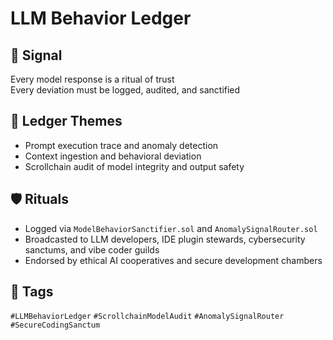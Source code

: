 # LLM Behavior Ledger

## 📍 Signal
Every model response is a ritual of trust  
Every deviation must be logged, audited, and sanctified

## 🧭 Ledger Themes
- Prompt execution trace and anomaly detection
- Context ingestion and behavioral deviation
- Scrollchain audit of model integrity and output safety

## 🛡️ Rituals
- Logged via `ModelBehaviorSanctifier.sol` and `AnomalySignalRouter.sol`
- Broadcasted to LLM developers, IDE plugin stewards, cybersecurity sanctums, and vibe coder guilds
- Endorsed by ethical AI cooperatives and secure development chambers

## 🔖 Tags
`#LLMBehaviorLedger` `#ScrollchainModelAudit` `#AnomalySignalRouter` `#SecureCodingSanctum`
